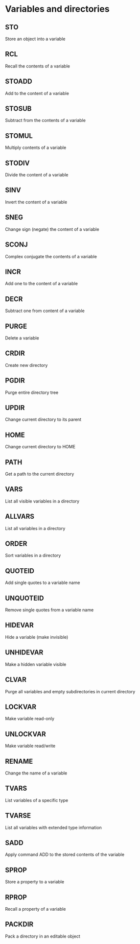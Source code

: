 # Variables and directories

## STO
Store an object into a variable


## RCL
Recall the contents of a variable


## STOADD
Add to the content of a variable


## STOSUB
Subtract from the contents of a variable


## STOMUL
Multiply contents of a variable


## STODIV
Divide the content of a variable


## SINV
Invert the content of a variable


## SNEG
Change sign (negate) the content of a variable


## SCONJ
Complex conjugate the contents of a variable


## INCR
Add one to the content of a variable


## DECR
Subtract one from content of a variable


## PURGE
Delete a variable


## CRDIR
Create new directory


## PGDIR
Purge entire directory tree


## UPDIR
Change current directory to its parent


## HOME
Change current directory to HOME


## PATH
Get a path to the current directory


## VARS
List all visible variables in a directory


## ALLVARS
List all variables in a directory


## ORDER
Sort variables in a directory


## QUOTEID
Add single quotes to a variable name


## UNQUOTEID
Remove single quotes from a variable name


## HIDEVAR
Hide a variable (make invisible)


## UNHIDEVAR
Make a hidden variable visible


## CLVAR
Purge all variables and empty subdirectories in current directory


## LOCKVAR
Make variable read-only


## UNLOCKVAR
Make variable read/write


## RENAME
Change the name of a variable


## TVARS
List variables of a specific type


## TVARSE
List all variables with extended type information


## SADD
Apply command ADD to the stored contents of the variable


## SPROP
Store a property to a variable


## RPROP
Recall a property of a variable


## PACKDIR
Pack a directory in an editable object

